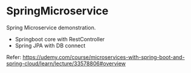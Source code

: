 # SpringMicroservice

Spring Microservice demonstration.
- Springboot core with RestController
- Spring JPA with DB connect




Refer: https://udemy.com/course/microservices-with-spring-boot-and-spring-cloud/learn/lecture/33578806#overview
